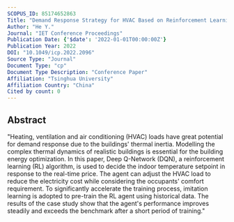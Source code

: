 ```yaml
---
SCOPUS_ID: 85174652863
Title: "Demand Response Strategy for HVAC Based on Reinforcement Learning and Imitation Learning"
Author: "He Y."
Journal: "IET Conference Proceedings"
Publication Date: {'$date': '2022-01-01T00:00:00Z'}
Publication Year: 2022
DOI: "10.1049/icp.2022.2096"
Source Type: "Journal"
Document Type: "cp"
Document Type Description: "Conference Paper"
Affiliation: "Tsinghua University"
Affiliation Country: "China"
Cited by count: 0
---
```


## Abstract
"Heating, ventilation and air conditioning (HVAC) loads have great potential for demand response due to the buildings' thermal inertia. Modelling the complex thermal dynamics of realistic buildings is essential for the building energy optimization. In this paper, Deep Q-Network (DQN), a reinforcement learning (RL) algorithm, is used to decide the indoor temperature setpoint in response to the real-time price. The agent can adjust the HVAC load to reduce the electricity cost while considering the occupants' comfort requirement. To significantly accelerate the training process, imitation learning is adopted to pre-train the RL agent using historical data. The results of the case study show that the agent's performance improves steadily and exceeds the benchmark after a short period of training."
